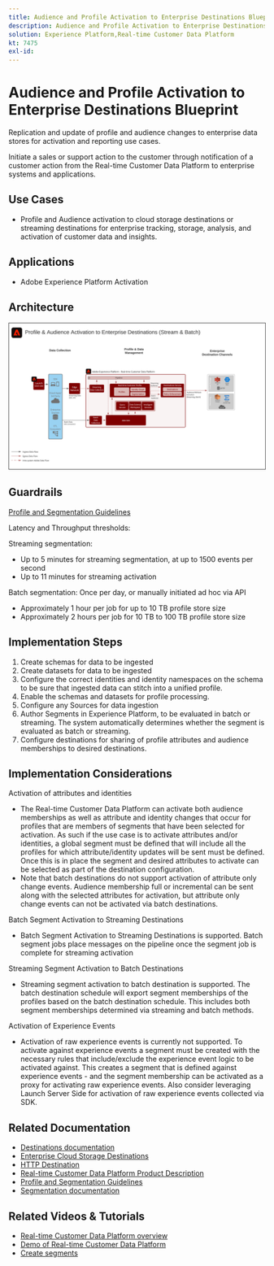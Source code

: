 ```yaml
---
title: Audience and Profile Activation to Enterprise Destinations Blueprint
description: Audience and Profile Activation to Enterprise Destinations
solution: Experience Platform,Real-time Customer Data Platform
kt: 7475
exl-id: 
---
```


# Audience and Profile Activation to Enterprise Destinations Blueprint

Replication and update of profile and audience changes to enterprise data stores for activation and reporting use cases. 

Initiate a sales or support action to the customer through notification of a customer action from the Real-time Customer Data Platform to enterprise systems and applications.

## Use Cases

* Profile and Audience activation to cloud storage destinations or streaming destinations for enterprise tracking, storage, analysis, and activation of customer data and insights. 

## Applications

* Adobe Experience Platform Activation

## Architecture

<img src="assets/enterprise_destination.svg" alt="Reference architecture for the Enterprise Activation Scenario" style="border:1px solid #4a4a4a" />

## Guardrails

[Profile and Segmentation Guidelines](https://experienceleague.adobe.com/docs/experience-platform/profile/guardrails.html?lang=en)

Latency and Throughput thresholds:

Streaming segmentation:

* Up to 5 minutes for streaming segmentation, at up to 1500 events per second 
* Up to 11 minutes for streaming activation

Batch segmentation:
Once per day, or manually initiated ad hoc via API 

* Approximately 1 hour per job for up to 10 TB profile store size
* Approximately 2 hours per job for 10 TB to 100 TB profile store size

## Implementation Steps

1. Create schemas for data to be ingested
1. Create datasets for data to be ingested
1. Configure the correct identities and identity namespaces on the schema to be sure that ingested data can stitch into a unified profile.
1. Enable the schemas and datasets for profile processing.
1. Configure any Sources for data ingestion
1. Author Segments in Experience Platform, to be evaluated in batch or streaming. The system automatically determines whether the segment is evaluated as batch or streaming.
1. Configure destinations for sharing of profile attributes and audience memberships to desired destinations.

## Implementation Considerations

Activation of attributes and identities

* The Real-time Customer Data Platform can activate both audience memberships as well as attribute and identity changes that occur for profiles that are members of segments that have been selected for activation. As such if the use case is to activate attributes and/or identities, a global segment must be defined that will include all the profiles for which attribute/identity updates will be sent must be defined. Once this is in place the segment and desired attributes to activate can be selected as part of the destination configuration.
* Note that batch destinations do not support activation of attribute only change events. Audience membership full or incremental can be sent along with the selected attributes for activation, but attribute only change events can not be activated via batch destinations.  

Batch Segment Activation to Streaming Destinations

* Batch Segment Activation to Streaming Destinations is supported. Batch segment jobs place messages on the pipeline once the segment job is complete for streaming activation

Streaming Segment Activation to Batch Destinations

* Streaming segment activation to batch destination is supported. The batch destination schedule will export segment memberships of the profiles based on the batch destination schedule. This includes both segment memberships determined via streaming and batch methods.

Activation of Experience Events

* Activation of raw experience events is currently not supported. To activate against experience events a segment must be created with the necessary rules that include/exclude the experience event logic to be activated against. This creates a segment that is defined against experience events - and the segment membership can be activated as a proxy for activating raw experience events. Also consider leveraging Launch Server Side for activation of raw experience events collected via SDK.

## Related Documentation

* [Destinations documentation](https://experienceleague.adobe.com/docs/experience-platform/destinations/catalog/overview.html)
* [Enterprise Cloud Storage Destinations](https://experienceleague.adobe.com/docs/experience-platform/destinations/catalog/cloud-storage/overview.html?lang=en#catalog)
* [HTTP Destination](https://experienceleague.adobe.com/docs/experience-platform/destinations/catalog/http-destination.html?lang=en#overview)
* [Real-time Customer Data Platform Product Description](https://helpx.adobe.com/legal/product-descriptions/real-time-customer-data-platform.html)
* [Profile and Segmentation Guidelines](https://experienceleague.adobe.com/docs/experience-platform/profile/guardrails.html?lang=en)
* [Segmentation documentation](https://experienceleague.adobe.com/docs/experience-platform/segmentation/api/streaming-segmentation.html)

## Related Videos & Tutorials

* [Real-time Customer Data Platform overview](https://experienceleague.adobe.com/docs/platform-learn/tutorials/application-services/rtcdp/understanding-the-real-time-customer-data-platform.html)
* [Demo of Real-time Customer Data Platform](https://experienceleague.adobe.com/docs/platform-learn/tutorials/application-services/rtcdp/demo.html)
* [Create segments](https://experienceleague.adobe.com/docs/platform-learn/tutorials/segments/create-segments.html)
